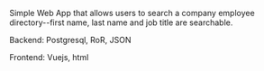Simple Web App that allows users to search a company employee directory--first name, last name and job title are searchable.


Backend: Postgresql, RoR, JSON

Frontend: Vuejs, html